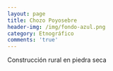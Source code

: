 ```yaml
---
layout: page
title: Chozo Poyosebre
header-img: /img/fondo-azul.png
category: Etnográfico
comments: 'true'
---
```



Construcción rural en piedra seca
